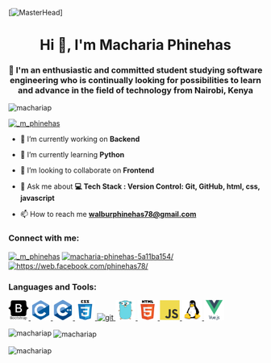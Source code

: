 [![MasterHead](https://1.bp.blogspot.com/-7A4WynwLsM...)]
<h1 align="center">Hi 👋, I'm Macharia Phinehas</h1>
<h3 align="center">🌱 I'm an enthusiastic and committed student studying software engineering who is continually looking for possibilities to learn and advance in the field of technology from Nairobi, Kenya</h3>

<p align="left"> <img src="https://komarev.com/ghpvc/?username=machariap&label=Profile%20views&color=0e75b6&style=flat" alt="machariap" /> </p>

<p align="left"> <a href="https://twitter.com/_m_phinehas" target="blank"><img src="https://img.shields.io/twitter/follow/_m_phinehas?logo=twitter&style=for-the-badge" alt="_m_phinehas" /></a> </p>

- 🔭 I’m currently working on **Backend**

- 🌱 I’m currently learning **Python**

- 👯 I’m looking to collaborate on **Frontend**

- 💬 Ask me about **💻 Tech Stack : Version Control: Git, GitHub, html, css, javascript**

- 📫 How to reach me **walburphinehas78@gmail.com**

<h3 align="left">Connect with me:</h3>
<p align="left">
<a href="https://twitter.com/_m_phinehas" target="blank"><img align="center" src="https://raw.githubusercontent.com/rahuldkjain/github-profile-readme-generator/master/src/images/icons/Social/twitter.svg" alt="_m_phinehas" height="30" width="40" /></a>
<a href="https://linkedin.com/in/macharia-phinehas-5a11ba154/" target="blank"><img align="center" src="https://raw.githubusercontent.com/rahuldkjain/github-profile-readme-generator/master/src/images/icons/Social/linked-in-alt.svg" alt="macharia-phinehas-5a11ba154/" height="30" width="40" /></a>
<a href="https://fb.com/https://web.facebook.com/phinehas78/" target="blank"><img align="center" src="https://raw.githubusercontent.com/rahuldkjain/github-profile-readme-generator/master/src/images/icons/Social/facebook.svg" alt="https://web.facebook.com/phinehas78/" height="30" width="40" /></a>
</p>

<h3 align="left">Languages and Tools:</h3>
<p align="left"> <a href="https://getbootstrap.com" target="_blank" rel="noreferrer"> <img src="https://raw.githubusercontent.com/devicons/devicon/master/icons/bootstrap/bootstrap-plain-wordmark.svg" alt="bootstrap" width="40" height="40"/> </a> <a href="https://www.cprogramming.com/" target="_blank" rel="noreferrer"> <img src="https://raw.githubusercontent.com/devicons/devicon/master/icons/c/c-original.svg" alt="c" width="40" height="40"/> </a> <a href="https://www.w3schools.com/cpp/" target="_blank" rel="noreferrer"> <img src="https://raw.githubusercontent.com/devicons/devicon/master/icons/cplusplus/cplusplus-original.svg" alt="cplusplus" width="40" height="40"/> </a> <a href="https://www.w3schools.com/css/" target="_blank" rel="noreferrer"> <img src="https://raw.githubusercontent.com/devicons/devicon/master/icons/css3/css3-original-wordmark.svg" alt="css3" width="40" height="40"/> </a> <a href="https://git-scm.com/" target="_blank" rel="noreferrer"> <img src="https://www.vectorlogo.zone/logos/git-scm/git-scm-icon.svg" alt="git" width="40" height="40"/> </a> <a href="https://golang.org" target="_blank" rel="noreferrer"> <img src="https://raw.githubusercontent.com/devicons/devicon/master/icons/go/go-original.svg" alt="go" width="40" height="40"/> </a> <a href="https://www.w3.org/html/" target="_blank" rel="noreferrer"> <img src="https://raw.githubusercontent.com/devicons/devicon/master/icons/html5/html5-original-wordmark.svg" alt="html5" width="40" height="40"/> </a> <a href="https://developer.mozilla.org/en-US/docs/Web/JavaScript" target="_blank" rel="noreferrer"> <img src="https://raw.githubusercontent.com/devicons/devicon/master/icons/javascript/javascript-original.svg" alt="javascript" width="40" height="40"/> </a> <a href="https://www.linux.org/" target="_blank" rel="noreferrer"> <img src="https://raw.githubusercontent.com/devicons/devicon/master/icons/linux/linux-original.svg" alt="linux" width="40" height="40"/> </a> <a href="https://vuejs.org/" target="_blank" rel="noreferrer"> <img src="https://raw.githubusercontent.com/devicons/devicon/master/icons/vuejs/vuejs-original-wordmark.svg" alt="vuejs" width="40" height="40"/> </a> </p>

<p><img align="left" src="https://github-readme-stats.vercel.app/api/top-langs?username=machariap&show_icons=true&locale=en&layout=compact" alt="machariap" /></p>

<p>&nbsp;<img align="center" src="https://github-readme-stats.vercel.app/api?username=machariap&show_icons=true&locale=en" alt="machariap" /></p>

<p><img align="center" src="https://github-readme-streak-stats.herokuapp.com/?user=machariap&" alt="machariap" /></p>
